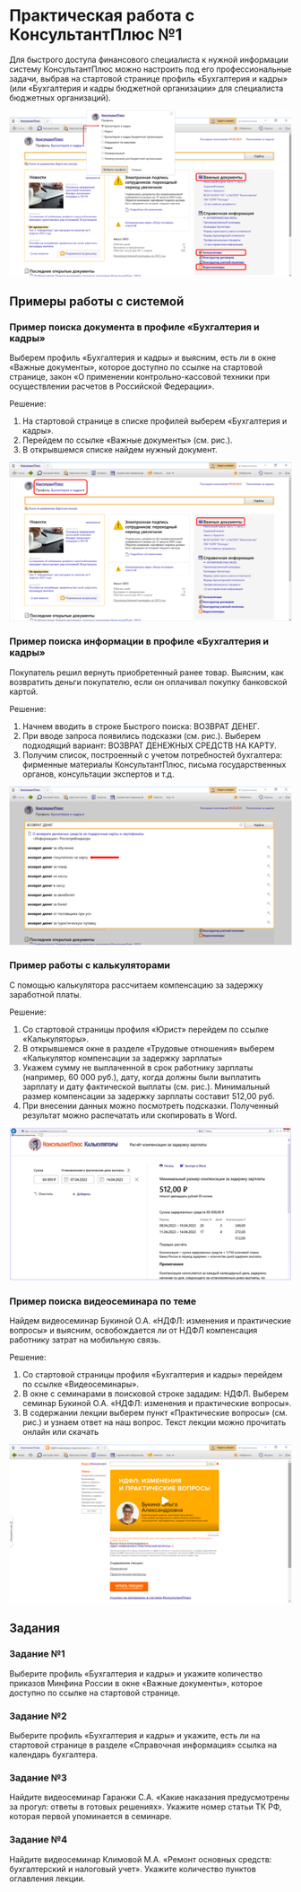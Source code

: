 # Практическая работа с КонсультантПлюс №1

Для быстрого доступа финансового специалиста к нужной информации систему КонсультантПлюс можно настроить под его профессиональные задачи, выбрав на стартовой странице профиль «Бухгалтерия и кадры» (или «Бухгалтерия и кадры бюджетной организации» для специалиста бюджетных организаций).

![1](1.png)

## Примеры работы с системой

### Пример поиска документа в профиле «Бухгалтерия и кадры»

Выберем профиль «Бухгалтерия и кадры» и выясним, есть ли в окне «Важные документы», которое доступно по ссылке на стартовой странице, закон «О применении контрольно-кассовой техники при осуществлении расчетов в Российской Федерации».

Решение:

1. На стартовой странице в списке профилей выберем «Бухгалтерия и кадры».
2. Перейдем по ссылке «Важные документы» (см. рис.).
3. В открывшемся списке найдем нужный документ.

![2](2.png)

### Пример поиска информации в профиле «Бухгалтерия и кадры»

Покупатель решил вернуть приобретенный ранее товар. Выясним, как возвратить деньги покупателю, если он оплачивал покупку банковской картой.

Решение:

1. Начнем вводить в строке Быстрого поиска: ВОЗВРАТ ДЕНЕГ.
2. При вводе запроса появились подсказки (см. рис.). Выберем подходящий вариант: ВОЗВРАТ ДЕНЕЖНЫХ СРЕДСТВ НА КАРТУ.
3. Получим список, построенный с учетом потребностей бухгалтера: фирменные материалы КонсультантПлюс, письма государственных органов, консультации экспертов и т.д.

![3](3.png)

### Пример работы с калькуляторами

С помощью калькулятора рассчитаем компенсацию за задержку заработной платы.

Решение:

1. Со стартовой страницы профиля «Юрист» перейдем по ссылке «Калькуляторы».
2. В открывшемся окне в разделе «Трудовые отношения» выберем «Калькулятор компенсации за задержку зарплаты»
3. Укажем сумму не выплаченной в срок работнику зарплаты (например, 60 000 руб.), дату, когда должны были выплатить зарплату и дату фактической выплаты (см. рис.). Минимальный размер компенсации за задержку зарплаты составит 512,00 руб.
4. При внесении данных можно посмотреть подсказки. Полученный результат можно распечатать или скопировать в Word.

![4](4.png)

### Пример поиска видеосеминара по теме

Найдем видеосеминар Букиной О.А. «НДФЛ: изменения и практические вопросы» и выясним, освобождается ли от НДФЛ  компенсация работнику затрат на мобильную связь.

Решение:

1. Со стартовой страницы профиля «Бухгалтерия и кадры» перейдем по ссылке «Видеосеминары».
2. В окне с семинарами в поисковой строке зададим: НДФЛ. Выберем семинар Букиной О.А. «НДФЛ: изменения и практические вопросы».
3. В содержании лекции выберем пункт «Практические вопросы» (см. рис.) и узнаем ответ на наш вопрос. Текст лекции можно прочитать онлайн или скачать

![5](5.png)

## Задания

### Задание №1

Выберите профиль «Бухгалтерия и кадры» и укажите количество приказов Минфина России в окне «Важные документы», которое доступно по ссылке на стартовой странице.

### Задание №2

Выберите профиль «Бухгалтерия и кадры» и укажите, есть ли на стартовой странице в разделе «Справочная информация» ссылка на календарь бухгалтера.

### Задание №3

Найдите видеосеминар Гаранжи С.А. «Какие наказания предусмотрены за прогул: ответы в готовых решениях». Укажите номер статьи ТК РФ, которая первой упоминается в семинаре.

### Задание №4

Найдите видеосеминар Климовой М.А. «Ремонт основных средств: бухгалтерский и налоговый учет». Укажите количество пунктов оглавления лекции.
